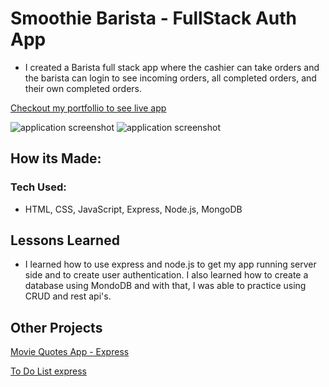 # Smoothie Barista - FullStack Auth App

- I created a Barista full stack app where the cashier can take orders and the barista can login to see incoming orders, all completed orders, and their own completed orders.

[Checkout my portfollio to see live app](https://www.tamikasterlin.com)

![application screenshot](public/screenshot.png)
![application screenshot](public/screenshot1.png)


## How its Made:
### Tech Used:

- HTML, CSS, JavaScript, Express, Node.js, MongoDB

## Lessons Learned

- I learned how to use express and node.js to get my app running server side and to create user authentication. I also learned how to create a database using MondoDB and with that, I was able to practice using CRUD and rest api's.

## Other Projects

[Movie Quotes App - Express](https://github.com/TamikaSterlin/Personal-Express---Movie-Quotes)

[To Do List express](https://express-previous-todo.herokuapp.com/)
